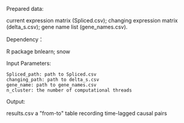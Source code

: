 Prepared data:

  current expression matrix (Spliced.csv); changing expression matrix (delta_s.csv); gene name list (gene_names.csv).
  
Dependency：

  R package bnlearn; snow
  

Input Parameters:
  
    Spliced_path: path to Spliced.csv
    changing_path: path to delta_s.csv
    gene_name: path to gene_names.csv
    n_cluster: the number of computational threads
    
Output:

  results.csv a "from-to" table recording time-lagged causal pairs
    
    
